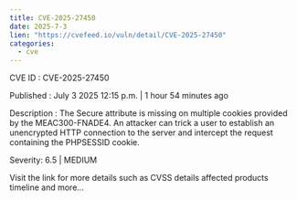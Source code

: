 ```yaml
--- 
title: CVE-2025-27450
date: 2025-7-3
lien: "https://cvefeed.io/vuln/detail/CVE-2025-27450"
categories:
  - cve
---
```


CVE ID : CVE-2025-27450

Published :  July 3
2025
12:15 p.m. | 1 hour
54 minutes ago

Description : The Secure attribute is missing on multiple cookies provided by the MEAC300-FNADE4. An attacker can trick a user to establish an unencrypted HTTP connection to the server and intercept the request containing the PHPSESSID cookie.

Severity: 6.5 | MEDIUM

Visit the link for more details
such as CVSS details
affected products
timeline
and more...
